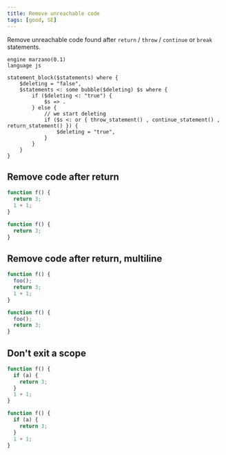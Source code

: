 ```yaml
---
title: Remove unreachable code
tags: [good, SE]
---
```


Remove unreachable code found after `return` / `throw` / `continue` or `break` statements.

```grit
engine marzano(0.1)
language js

statement_block($statements) where {
    $deleting = "false",
    $statements <: some bubble($deleting) $s where {
        if ($deleting <: "true") {
            $s => .
        } else {
            // we start deleting
            if ($s <: or { throw_statement() , continue_statement() , return_statement() }) {
                $deleting = "true",
            }
        }
    }
}
```

## Remove code after return

```javascript
function f() {
  return 3;
  1 + 1;
}
```

```typescript
function f() {
  return 3;
}
```

## Remove code after return, multiline

```javascript
function f() {
  foo();
  return 3;
  1 + 1;
}
```

```typescript
function f() {
  foo();
  return 3;
}
```

## Don't exit a scope

```javascript
function f() {
  if (a) {
    return 3;
  }
  1 + 1;
}
```

```typescript
function f() {
  if (a) {
    return 3;
  }
  1 + 1;
}
```
